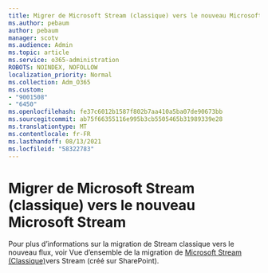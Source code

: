 ```yaml
---
title: Migrer de Microsoft Stream (classique) vers le nouveau Microsoft Stream
ms.author: pebaum
author: pebaum
manager: scotv
ms.audience: Admin
ms.topic: article
ms.service: o365-administration
ROBOTS: NOINDEX, NOFOLLOW
localization_priority: Normal
ms.collection: Adm_O365
ms.custom:
- "9001508"
- "6450"
ms.openlocfilehash: fe37c6012b1587f802b7aa410a5ba07de90673bb
ms.sourcegitcommit: ab75f66355116e995b3cb5505465b31989339e28
ms.translationtype: MT
ms.contentlocale: fr-FR
ms.lasthandoff: 08/13/2021
ms.locfileid: "58322783"
---
```

# <a name="migrate-from-microsoft-stream-classic-to-the-new-microsoft-stream"></a>Migrer de Microsoft Stream (classique) vers le nouveau Microsoft Stream

Pour plus d’informations sur la migration de Stream classique vers le nouveau flux, voir Vue d’ensemble de la migration de [Microsoft Stream (Classique)](https://docs.microsoft.com/stream/streamnew/stream-classic-to-new-migration-overview)vers Stream (créé sur SharePoint).